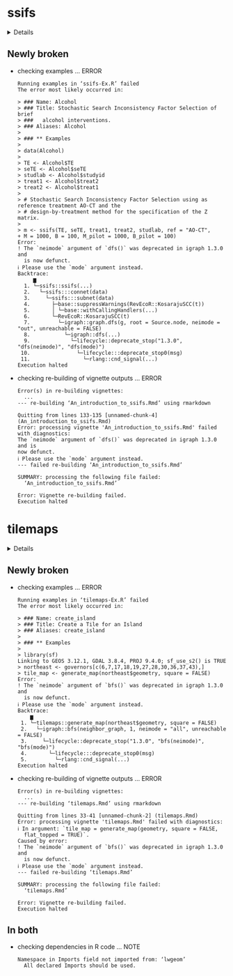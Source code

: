 # ssifs

<details>

* Version: 1.0.2
* GitHub: https://github.com/georgiosseitidis/ssifs
* Source code: https://github.com/cran/ssifs
* Date/Publication: 2023-05-12 09:00:03 UTC
* Number of recursive dependencies: 94

Run `revdepcheck::cloud_details(, "ssifs")` for more info

</details>

## Newly broken

*   checking examples ... ERROR
    ```
    Running examples in ‘ssifs-Ex.R’ failed
    The error most likely occurred in:
    
    > ### Name: Alcohol
    > ### Title: Stochastic Search Inconsistency Factor Selection of brief
    > ###   alcohol interventions.
    > ### Aliases: Alcohol
    > 
    > ### ** Examples
    > 
    > data(Alcohol)
    > 
    > TE <- Alcohol$TE
    > seTE <- Alcohol$seTE
    > studlab <- Alcohol$studyid
    > treat1 <- Alcohol$treat2
    > treat2 <- Alcohol$treat1
    > 
    > # Stochastic Search Inconsistency Factor Selection using as reference treatment AO-CT and the
    > # design-by-treatment method for the specification of the Z matrix.
    > 
    > m <- ssifs(TE, seTE, treat1, treat2, studlab, ref = "AO-CT",
    + M = 1000, B = 100, M_pilot = 1000, B_pilot = 100)
    Error:
    ! The `neimode` argument of `dfs()` was deprecated in igraph 1.3.0 and
      is now defunct.
    ℹ Please use the `mode` argument instead.
    Backtrace:
         ▆
      1. └─ssifs::ssifs(...)
      2.   └─ssifs:::connet(data)
      3.     └─ssifs:::subnet(data)
      4.       ├─base::suppressWarnings(RevEcoR::KosarajuSCC(t))
      5.       │ └─base::withCallingHandlers(...)
      6.       └─RevEcoR::KosarajuSCC(t)
      7.         └─igraph::graph.dfs(g, root = Source.node, neimode = "out", unreachable = FALSE)
      8.           └─igraph::dfs(...)
      9.             └─lifecycle::deprecate_stop("1.3.0", "dfs(neimode)", "dfs(mode)")
     10.               └─lifecycle:::deprecate_stop0(msg)
     11.                 └─rlang::cnd_signal(...)
    Execution halted
    ```

*   checking re-building of vignette outputs ... ERROR
    ```
    Error(s) in re-building vignettes:
      ...
    --- re-building ‘An_introduction_to_ssifs.Rmd’ using rmarkdown
    
    Quitting from lines 133-135 [unnamed-chunk-4] (An_introduction_to_ssifs.Rmd)
    Error: processing vignette 'An_introduction_to_ssifs.Rmd' failed with diagnostics:
    The `neimode` argument of `dfs()` was deprecated in igraph 1.3.0 and is
    now defunct.
    ℹ Please use the `mode` argument instead.
    --- failed re-building ‘An_introduction_to_ssifs.Rmd’
    
    SUMMARY: processing the following file failed:
      ‘An_introduction_to_ssifs.Rmd’
    
    Error: Vignette re-building failed.
    Execution halted
    ```

# tilemaps

<details>

* Version: 0.2.0
* GitHub: https://github.com/kaerosen/tilemaps
* Source code: https://github.com/cran/tilemaps
* Date/Publication: 2020-07-10 04:20:02 UTC
* Number of recursive dependencies: 72

Run `revdepcheck::cloud_details(, "tilemaps")` for more info

</details>

## Newly broken

*   checking examples ... ERROR
    ```
    Running examples in ‘tilemaps-Ex.R’ failed
    The error most likely occurred in:
    
    > ### Name: create_island
    > ### Title: Create a Tile for an Island
    > ### Aliases: create_island
    > 
    > ### ** Examples
    > 
    > library(sf)
    Linking to GEOS 3.12.1, GDAL 3.8.4, PROJ 9.4.0; sf_use_s2() is TRUE
    > northeast <- governors[c(6,7,17,18,19,27,28,30,36,37,43),]
    > tile_map <- generate_map(northeast$geometry, square = FALSE)
    Error:
    ! The `neimode` argument of `bfs()` was deprecated in igraph 1.3.0 and
      is now defunct.
    ℹ Please use the `mode` argument instead.
    Backtrace:
        ▆
     1. └─tilemaps::generate_map(northeast$geometry, square = FALSE)
     2.   └─igraph::bfs(neighbor_graph, 1, neimode = "all", unreachable = FALSE)
     3.     └─lifecycle::deprecate_stop("1.3.0", "bfs(neimode)", "bfs(mode)")
     4.       └─lifecycle:::deprecate_stop0(msg)
     5.         └─rlang::cnd_signal(...)
    Execution halted
    ```

*   checking re-building of vignette outputs ... ERROR
    ```
    Error(s) in re-building vignettes:
      ...
    --- re-building ‘tilemaps.Rmd’ using rmarkdown
    
    Quitting from lines 33-41 [unnamed-chunk-2] (tilemaps.Rmd)
    Error: processing vignette 'tilemaps.Rmd' failed with diagnostics:
    ℹ In argument: `tile_map = generate_map(geometry, square = FALSE,
      flat_topped = TRUE)`.
    Caused by error:
    ! The `neimode` argument of `bfs()` was deprecated in igraph 1.3.0 and
      is now defunct.
    ℹ Please use the `mode` argument instead.
    --- failed re-building ‘tilemaps.Rmd’
    
    SUMMARY: processing the following file failed:
      ‘tilemaps.Rmd’
    
    Error: Vignette re-building failed.
    Execution halted
    ```

## In both

*   checking dependencies in R code ... NOTE
    ```
    Namespace in Imports field not imported from: ‘lwgeom’
      All declared Imports should be used.
    ```

